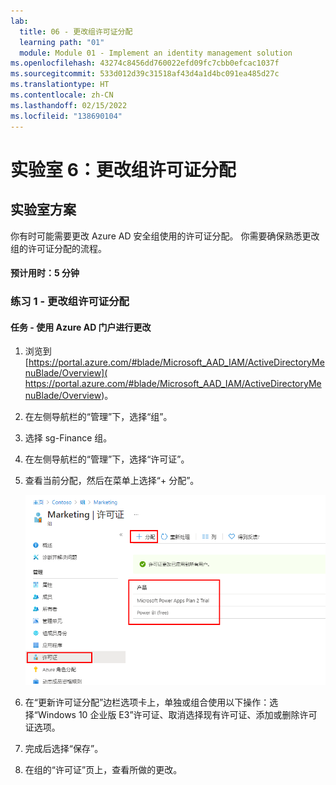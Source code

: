 ```yaml
---
lab:
  title: 06 - 更改组许可证分配
  learning path: "01"
  module: Module 01 - Implement an identity management solution
ms.openlocfilehash: 43274c8456dd760022efd09fc7cbb0efcac1037f
ms.sourcegitcommit: 533d012d39c31518af43d4a1d4bc091ea485d27c
ms.translationtype: HT
ms.contentlocale: zh-CN
ms.lasthandoff: 02/15/2022
ms.locfileid: "138690104"
---
```

# <a name="lab-06-change-group-license-assignments"></a>实验室 6：更改组许可证分配

## <a name="lab-scenario"></a>实验室方案

你有时可能需要更改 Azure AD 安全组使用的许可证分配。 你需要确保熟悉更改组的许可证分配的流程。

#### <a name="estimated-time-5-minutes"></a>预计用时：5 分钟

### <a name="exercise-1---change-group-license-assignments"></a>练习 1 - 更改组许可证分配

#### <a name="task---use-azure-ad-portal-to-make-changes"></a>任务 - 使用 Azure AD 门户进行更改

1. 浏览到 [https://portal.azure.com/#blade/Microsoft_AAD_IAM/ActiveDirectoryMenuBlade/Overview]( https://portal.azure.com/#blade/Microsoft_AAD_IAM/ActiveDirectoryMenuBlade/Overview)。

2. 在左侧导航栏的“管理”下，选择“组”。

3. 选择 sg-Finance 组。

4. 在左侧导航栏的“管理”下，选择“许可证”。

5. 查看当前分配，然后在菜单上选择“+ 分配”。

    ![显示组许可证选项处于选中状态的屏幕图像，其中突出显示当前许可证和“分配”菜单选项](./media/lp1-mod2-change-group-license.png)

6. 在“更新许可证分配”边栏选项卡上，单独或组合使用以下操作：选择“Windows 10 企业版 E3”许可证、取消选择现有许可证、添加或删除许可证选项。

7. 完成后选择“保存”。

8. 在组的“许可证”页上，查看所做的更改。
